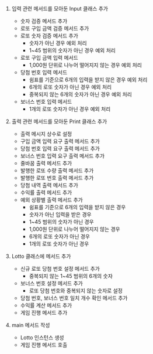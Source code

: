 1. 입력 관련 메서드를 모아둔 Input 클래스 추가
    - 숫자 검증 메서드 추가
    - 로또 구입 금액 검증 메서드 추가
    - 로또 숫자 검증 메서드 추가
        - 숫자가 아닌 경우 예외 처리
        - 1~45 범위의 숫자가 아닌 경우 예외 처리
    - 로또 구입 금액 입력 메서드
        - 1,000원 단위로 나누어 떨어지지 않는 경우 예외 처리
    - 당첨 번호 입력 메서드
        - 쉼표를 기준으로 6개의 입력을 받지 않은 경우 예외 처리
        - 6개의 로또 숫자가 아닌 경우 예외 처리
        - 중복되지 않는 6개의 숫자가 아닌 경우 예외 처리
    - 보너스 번호 입력 메서드
        - 1개의 로또 숫자가 아닌 경우 예외 처리

2. 출력 관련 메서드를 모아둔 Print 클래스 추가
    - 출력 메시지 상수로 설정
    - 구입 금액 입력 요구 출력 메서드 추가
    - 당첨 번호 입력 요구 출력 메서드 추가
    - 보너스 번호 입력 요구 출력 메서드 추가
    - 줄바꿈 출력 메서드 추가
    - 발행한 로또 수량 출력 메서드 추가
    - 발행한 로또 번호 출력 메서드 추가
    - 당첨 내역 출력 메서드 추가
    - 수익률 출력 메서드 추가
    - 예외 상황별 출력 메서드 추가
        - 쉼표를 기준으로 6개의 입력을 받지 않은 경우
        - 숫자가 아닌 입력을 받은 경우
        - 1~45 범위의 숫자가 아닌 경우
        - 1,000원 단위로 나누어 떨어지지 않는 경우
        - 6개의 로또 숫자가 아닌 경우
        - 1개의 로또 숫자가 아닌 경우

3. Lotto 클래스에 메서드 추가
    - 신규 로또 당첨 번호 설정 메서드 추가
        - 중복되지 않는 1~45 범위의 6개의 숫자
    - 보너스 번호 설정 메서드 추가
        - 로또 당첨 번호와 중복되지 않는 숫자로 설정
    - 당첨 번호, 보너스 번호 일치 개수 확인 메서드 추가
    - 수익률 계산 메서드 추가
    - 게임 진행 메서드 추가

4. main 메서드 작성
    - Lotto 인스턴스 생성
    - 게임 진행 메서드 호출
